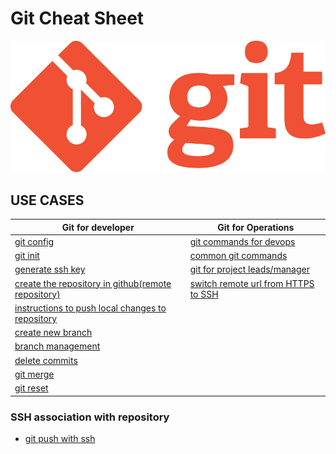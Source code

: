 # Git Cheat Sheet

![Git Cheatsheet](./images/git-logo.png)

## USE CASES

| **Git for developer** |  **Git for Operations**|
|--|--|
|[git config](https://github.com/JinnaBalu/GitCheatSheet/blob/master/use-cases/git-configure.md) | [git commands for devops](https://github.com/JinnaBalu/GitCheatSheet/blob/master/use-cases/operations-git-commands.md) |
|[git init](https://github.com/JinnaBalu/GitCheatSheet/blob/master/use-cases/git-init.md)| [common git commands](https://github.com/JinnaBalu/GitCheatSheet/blob/master/use-cases/commonly-used-commands.md#common-commands-using-git)  |
|[generate ssh key](https://github.com/JinnaBalu/GitCheatSheet/blob/master/use-cases/git-push-with-ssh.md)| [git for project leads/manager](https://github.com/JinnaBalu/GitCheatSheet/blob/master/use-cases/git-for-manager-lead.md#git-for-project-leadmanager) |
|[create the repository in github(remote repository)](https://github.com/JinnaBalu/GitCheatSheet/blob/master/use-cases/create-remote-repo.md)| [switch remote url from HTTPS to SSH](https://github.com/JinnaBalu/GitCheatSheet/blob/master/use-cases/switch-remote-url-http-ssh.md#switching-remote-urls-from-https-to-ssh)|
|[instructions to push local changes to repository](https://github.com/JinnaBalu/GitCheatSheet/blob/master/use-cases/git-commit-file.md#committing-files)|  |
|[create new branch](https://github.com/JinnaBalu/GitCheatSheet/blob/master/use-cases/create-branch.md#create-branch)|  |
|[branch management](https://github.com/JinnaBalu/GitCheatSheet/blob/master/use-cases/branch-mangement.md#single-branch-for-production-and-development)|  |
|[delete commits](https://github.com/JinnaBalu/GitCheatSheet/blob/master/use-cases/delete-commits.md#remove-the-last-commitcommits-using-reset)|  |
|[git merge](https://github.com/JinnaBalu/GitCheatSheet/blob/master/use-cases/git-merge.md#git-merge)|  |
|[git reset](https://github.com/JinnaBalu/GitCheatSheet/blob/master/use-cases/reset.md#git-reset)|  |

### SSH association with repository

- [git push with ssh](https://github.com/JinnaBalu/GitCheatSheet/blob/master/use-cases/git-push-with-ssh.md#setup-git-push-with-ssh)